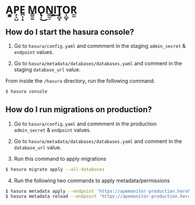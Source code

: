 # A͇̦͔P̦͕̺E̪͎̟ M͇̼͍O̢͎͜N͇̫̠I͍͕͜T̡̻̝O͕̻̦R̼̼

## How do I start the hasura console?

1. Go to `hasura/config.yaml` and commment in the staging `admin_secret` & `endpoint` values.

2. Go to `hasura/metadata/databases/databases.yaml` and comment in the staging `database_url` value.

From inside the `/hasura` directory, run the following command:

```bash
$ hasura console
```

## How do I run migrations on production?

1. Go to `hasura/config.yaml` and commment in the production `admin_secret` & `endpoint` values.

2. Go to `hasura/metadata/databases/databases.yaml` and comment in the `database_url` value.

3. Run this command to apply migrations

```bash
$ hasura migrate apply --all-databases
```

4. Run the following two commands to apply metadata/permissions

```bash
$ hasura metadata apply --endpoint 'https://apemonitor-production.herokuapp.com/'
$ hasura metadata reload --endpoint 'https://apemonitor-production.herokuapp.com/'
```
